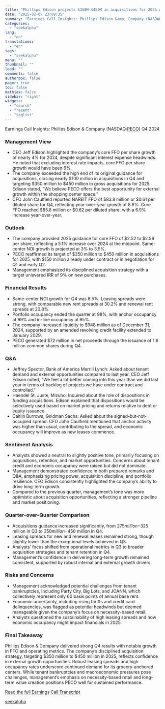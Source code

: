 ```yaml
---
title: "Phillips Edison projects $350M-$450M in acquisitions for 2025 amid strong retail demand"
date: "2025-02-07 23:09:35"
summary: "Earnings Call Insights: Phillips Edison &amp; Company (NASDAQ:PECO) Q4 2024 Management View CEO Jeff Edison highlighted the company’s core FFO per share growth of nearly 4% for 2024, despite significant interest expense headwinds. He noted that excluding interest rate impacts, core FFO per share growth would have been 6%. The..."
categories:
  - "seekalpha"
lang:
  - "en"
translations:
  - "en"
tags:
  - "seekalpha"
menu: ""
thumbnail: ""
lead: ""
comments: false
authorbox: false
pager: true
toc: false
mathjax: false
sidebar: "right"
widgets:
  - "search"
  - "recent"
  - "taglist"
---
```


Earnings Call Insights: Phillips Edison & Company (NASDAQ:[PECO](https://seekingalpha.com/symbol/PECO "Phillips Edison & Company, Inc.")) Q4 2024

### Management View

* CEO Jeff Edison highlighted the company’s core FFO per share growth of nearly 4% for 2024, despite significant interest expense headwinds. He noted that excluding interest rate impacts, core FFO per share growth would have been 6%.
* The company exceeded the high end of its original guidance for acquisitions, closing nearly $100 million in acquisitions in Q4 and targeting $350 million to $450 million in gross acquisitions for 2025. Edison stated, "We believe PECO offers the best opportunity for external growth within the shopping center space."
* CFO John Caulfield reported NAREIT FFO of $83.8 million or $0.61 per diluted share for Q4, reflecting year-over-year growth of 8.9%. Core FFO reached $85.8 million or $0.62 per diluted share, with a 6.9% increase year-over-year.

### Outlook

* The company provided 2025 guidance for core FFO of $2.52 to $2.59 per share, reflecting a 5.1% increase over 2024 at the midpoint. Same-center NOI growth is projected at 3% to 3.5%.
* PECO reaffirmed its target of $350 million to $450 million in acquisitions for 2025, with $150 million already under contract or in negotiation for Q1 and early Q2.
* Management emphasized its disciplined acquisition strategy with a target unlevered IRR of 9% on new purchases.

### Financial Results

* Same-center NOI growth for Q4 was 6.5%. Leasing spreads were strong, with comparable new rent spreads at 30.2% and renewal rent spreads at 20.8%.
* Portfolio occupancy ended the quarter at 98%, with anchor occupancy at 99% and in-line occupancy at 95%.
* The company increased liquidity to $948 million as of December 31, 2024, supported by an amended revolving credit facility extended to January 2029.
* PECO generated $72 million in net proceeds through the issuance of 1.9 million common shares during Q4.

### Q&A

* Jeffrey Spector, Bank of America Merrill Lynch: Asked about tenant demand and external opportunities compared to last year. CEO Jeff Edison noted, "We feel a lot better coming into this year than we did last year in terms of backlog of projects we have under contract and controlled."
* Haendel St. Juste, Mizuho: Inquired about the role of dispositions in funding acquisitions. Edison explained that dispositions would be selectively used based on market pricing and returns relative to debt or equity issuance.
* Caitlin Burrows, Goldman Sachs: Asked about the signed-but-not-occupied spread. CFO John Caulfield mentioned that anchor activity was higher than usual, contributing to the spread, and economic occupancy will improve as new leases commence.

### Sentiment Analysis

* Analysts showed a neutral to slightly positive tone, primarily focusing on acquisitions, retention, and market opportunities. Concerns about tenant credit and economic occupancy were raised but did not dominate.
* Management demonstrated confidence in both prepared remarks and Q&A, emphasizing pricing power, acquisition discipline, and portfolio resilience. CEO Edison consistently highlighted the company’s ability to drive long-term growth.
* Compared to the previous quarter, management’s tone was more optimistic about acquisition opportunities, reflecting a stronger pipeline and market positioning.

### Quarter-over-Quarter Comparison

* Acquisitions guidance increased significantly, from $275 million-$325 million in Q3 to $350 million-$450 million in Q4.
* Leasing spreads for new and renewal leases remained strong, though slightly lower than the exceptional levels achieved in Q3.
* Analysts' focus shifted from operational metrics in Q3 to broader acquisition strategies and tenant retention in Q4.
* Management’s confidence in delivering long-term growth remained consistent, supported by robust internal and external growth drivers.

### Risks and Concerns

* Management acknowledged potential challenges from tenant bankruptcies, including Party City, Big Lots, and JOANN, which collectively represent only 60 basis points of annual base rent.
* Economic uncertainty, including rising tariffs and credit card delinquencies, was flagged as potential headwinds but deemed manageable given the company’s focus on necessity-based retail.
* Analysts questioned the sustainability of high leasing spreads and how economic occupancy might impact financials in 2025.

### Final Takeaway

Phillips Edison & Company delivered strong Q4 results with notable growth in FFO and operating metrics. The company’s disciplined acquisition strategy, targeting $350 million to $450 million in 2025, reflects confidence in external growth opportunities. Robust leasing spreads and high occupancy rates underscore continued demand for its grocery-anchored centers. While tenant bankruptcies and macroeconomic pressures pose challenges, management’s emphasis on necessity-based retail and long-term value creation positions PECO well for sustained performance.

[Read the full Earnings Call Transcript](https://seekingalpha.com/symbol/PECO/earnings/transcripts)

[seekalpha](https://seekingalpha.com/news/4405284-phillips-edison-projects-350m-450m-in-acquisitions-for-2025-amid-strong-retail-demand)
